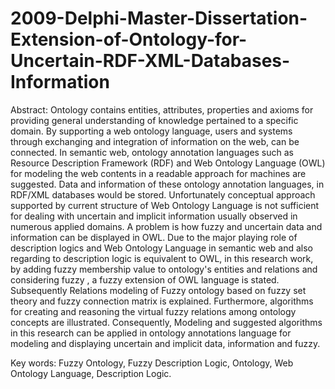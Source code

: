 # 2009-Delphi-Master-Dissertation-Extension-of-Ontology-for-Uncertain-RDF-XML-Databases-Information
Abstract:
Ontology contains entities, attributes, properties and axioms for providing general understanding of knowledge pertained to a specific domain. By supporting a web ontology language, users and systems through exchanging and integration of information on the web, can be connected. In semantic web, ontology annotation languages such as Resource Description Framework (RDF) and Web Ontology Language (OWL) for modeling the web contents in a readable approach for machines are suggested. Data and information of these ontology annotation languages, in RDF/XML databases would be stored. Unfortunately conceptual approach supported by current structure of Web Ontology Language is not sufficient for dealing with uncertain and implicit information usually observed in numerous applied domains. A problem is how fuzzy and uncertain data and information can be displayed in OWL. Due to the major playing role of description logics and Web Ontology Language in semantic web and also regarding to   description logic is equivalent to OWL, in this research work, by adding fuzzy membership value to ontology's entities and relations and considering fuzzy  , a fuzzy extension of OWL language is stated. Subsequently Relations modeling of Fuzzy ontology based on fuzzy set theory and fuzzy connection matrix is explained. Furthermore, algorithms for creating and reasoning the virtual fuzzy relations among ontology concepts are illustrated. Consequently, Modeling and suggested algorithms in this research can be applied in ontology annotations language for modeling and displaying uncertain and implicit data, information and fuzzy. 

Key words:  Fuzzy Ontology, Fuzzy Description Logic, Ontology, Web Ontology Language, Description Logic.         
